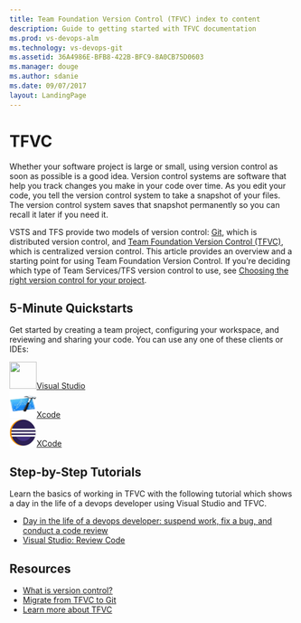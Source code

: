 ```yaml
---
title: Team Foundation Version Control (TFVC) index to content   
description: Guide to getting started with TFVC documentation  
ms.prod: vs-devops-alm
ms.technology: vs-devops-git  
ms.assetid: 36A4986E-BFB8-422B-BFC9-8A0CB75D0603    
ms.manager: douge
ms.author: sdanie
ms.date: 09/07/2017
layout: LandingPage
---
```


# TFVC

Whether your software project is large or small, using version control as soon as possible is a good idea. 
Version control systems are software that help you track changes you make in your code over time. As you edit your code, you tell the version control system to take a snapshot of your files. 
The version control system saves that snapshot permanently so you can recall it later if you need it.

VSTS and TFS provide two models of version control: [Git](../git/overview.md), which is distributed version control, and [Team Foundation Version Control (TFVC)](use-team-foundation-version-control-commands.md), which is centralized version control. This article provides an overview and a starting point for using Team Foundation Version Control. If you're deciding which type of Team Services/TFS version control to use, see [Choosing the right version control for your project](comparison-git-tfvc.md). 

## 5-Minute Quickstarts 

Get started by creating a team project, configuring your workspace, and reviewing and sharing your code. You can use any one of these clients or IDEs: 

<!--- All images are Placeholder --> 
<!-- Converting to icon48 format, this gets cleaner in YAML -->
<div class="ico48Case halfStack"><div class="ico48Link"><a href="share-your-code-in-tfvc-vs.md"><img width="48" height="48" alt="" src="https://docs.microsoft.com/media/logos/logo_visual-studio.svg"><span>Visual Studio</span></a></div><div class="ico48Link"><a href="share-your-code-in-tfvc-xcode.md"><img width="48" height="48" alt="" src="_img/index/xcode.png"><span>Xcode</span></a></div><div class="ico48Link"><a href="share-your-code-in-tfvc-eclipse.md"><img width="48" height="48" alt="" src="_img/index/eclipse.png"><span>XCode</span></a></div></div>


## Step-by-Step Tutorials  

Learn the basics of working in TFVC with the following tutorial which shows a day in the life of a devops developer using Visual Studio and TFVC.

* [Day in the life of a devops developer: suspend work, fix a bug, and conduct a code review](day-life-alm-developer-suspend-work-fix-bug-conduct-code-review.md)
* [Visual Studio: Review Code](get-code-reviewed-vs.md)


## Resources 

- [What is version control?](https://www.visualstudio.com/learn/what-is-version-control/)  
- [Migrate from TFVC to Git](https://www.visualstudio.com/learn/migrate-from-tfvc-to-git/)  
- [Learn more about TFVC](overview.md)